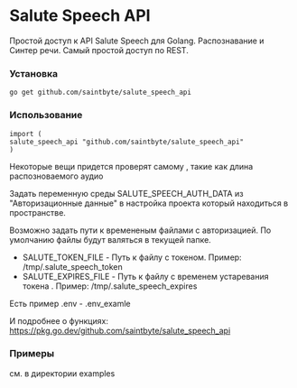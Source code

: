 # Salute Speech API
Простой доступ к API Salute Speech для Golang. Распознавание и Синтер речи. Самый простой доступ по REST.

### Установка
```
go get github.com/saintbyte/salute_speech_api
```

### Использование
```
import (
salute_speech_api "github.com/saintbyte/salute_speech_api"
)
```
Некоторые вещи придется проверят самому , такие как длина распозноваемого аудио

Задать переменную среды SALUTE_SPEECH_AUTH_DATA из "Авторизационные данные" в настройка проекта который находиться в пространстве.

Возможно задать пути к времененым файлами с авторизацией. По умолчанию файлы будут валяться в текущей папке.
* SALUTE_TOKEN_FILE - Путь к файлу с токеном. Пример: /tmp/.salute_speech_token
* SALUTE_EXPIRES_FILE - Путь к файлу с временем устаревания токена . Пример: /tmp/.salute_speech_expires

Есть пример .env - .env_examle

И подробнее о функциях: https://pkg.go.dev/github.com/saintbyte/salute_speech_api

### Примеры
см. в директории examples


